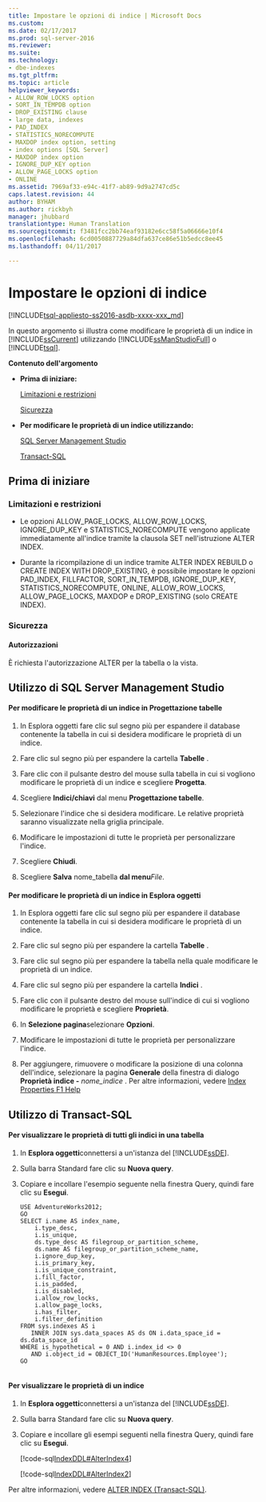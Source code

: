 ```yaml
---
title: Impostare le opzioni di indice | Microsoft Docs
ms.custom: 
ms.date: 02/17/2017
ms.prod: sql-server-2016
ms.reviewer: 
ms.suite: 
ms.technology:
- dbe-indexes
ms.tgt_pltfrm: 
ms.topic: article
helpviewer_keywords:
- ALLOW_ROW_LOCKS option
- SORT_IN_TEMPDB option
- DROP_EXISTING clause
- large data, indexes
- PAD_INDEX
- STATISTICS_NORECOMPUTE
- MAXDOP index option, setting
- index options [SQL Server]
- MAXDOP index option
- IGNORE_DUP_KEY option
- ALLOW_PAGE_LOCKS option
- ONLINE
ms.assetid: 7969af33-e94c-41f7-ab89-9d9a2747cd5c
caps.latest.revision: 44
author: BYHAM
ms.author: rickbyh
manager: jhubbard
translationtype: Human Translation
ms.sourcegitcommit: f3481fcc2bb74eaf93182e6cc58f5a06666e10f4
ms.openlocfilehash: 6cd0050887729a84dfa637ce86e51b5edcc8ee45
ms.lasthandoff: 04/11/2017

---
```

# <a name="set-index-options"></a>Impostare le opzioni di indice
[!INCLUDE[tsql-appliesto-ss2016-asdb-xxxx-xxx_md](../../includes/tsql-appliesto-ss2016-asdb-xxxx-xxx-md.md)]

  In questo argomento si illustra come modificare le proprietà di un indice in [!INCLUDE[ssCurrent](../../includes/sscurrent-md.md)] utilizzando [!INCLUDE[ssManStudioFull](../../includes/ssmanstudiofull-md.md)] o [!INCLUDE[tsql](../../includes/tsql-md.md)].  
  
 **Contenuto dell'argomento**  
  
-   **Prima di iniziare:**  
  
     [Limitazioni e restrizioni](#Restrictions)  
  
     [Sicurezza](#Security)  
  
-   **Per modificare le proprietà di un indice utilizzando:**  
  
     [SQL Server Management Studio](#SSMSProcedure)  
  
     [Transact-SQL](#TsqlProcedure)  
  
##  <a name="BeforeYouBegin"></a> Prima di iniziare  
  
###  <a name="Restrictions"></a> Limitazioni e restrizioni  
  
-   Le opzioni ALLOW_PAGE_LOCKS, ALLOW_ROW_LOCKS, IGNORE_DUP_KEY e STATISTICS_NORECOMPUTE vengono applicate immediatamente all'indice tramite la clausola SET nell'istruzione ALTER INDEX.  
  
-   Durante la ricompilazione di un indice tramite ALTER INDEX REBUILD o CREATE INDEX WITH DROP_EXISTING, è possibile impostare le opzioni PAD_INDEX, FILLFACTOR, SORT_IN_TEMPDB, IGNORE_DUP_KEY, STATISTICS_NORECOMPUTE, ONLINE, ALLOW_ROW_LOCKS, ALLOW_PAGE_LOCKS, MAXDOP e DROP_EXISTING (solo CREATE INDEX).  
  
###  <a name="Security"></a> Sicurezza  
  
####  <a name="Permissions"></a> Autorizzazioni  
 È richiesta l'autorizzazione ALTER per la tabella o la vista.  
  
##  <a name="SSMSProcedure"></a> Utilizzo di SQL Server Management Studio  
  
#### <a name="to-modify-the-properties-of-an-index-in-table-designer"></a>Per modificare le proprietà di un indice in Progettazione tabelle  
  
1.  In Esplora oggetti fare clic sul segno più per espandere il database contenente la tabella in cui si desidera modificare le proprietà di un indice.  
  
2.  Fare clic sul segno più per espandere la cartella **Tabelle** .  
  
3.  Fare clic con il pulsante destro del mouse sulla tabella in cui si vogliono modificare le proprietà di un indice e scegliere **Progetta**.  
  
4.  Scegliere **Indici/chiavi** dal menu **Progettazione tabelle**.  
  
5.  Selezionare l'indice che si desidera modificare. Le relative proprietà saranno visualizzate nella griglia principale.  
  
6.  Modificare le impostazioni di tutte le proprietà per personalizzare l'indice.  
  
7.  Scegliere **Chiudi**.  
  
8.  Scegliere **Salva** nome_tabella **dal menu***File*.  
  
#### <a name="to-modify-the-properties-of-an-index-in-object-explorer"></a>Per modificare le proprietà di un indice in Esplora oggetti  
  
1.  In Esplora oggetti fare clic sul segno più per espandere il database contenente la tabella in cui si desidera modificare le proprietà di un indice.  
  
2.  Fare clic sul segno più per espandere la cartella **Tabelle** .  
  
3.  Fare clic sul segno più per espandere la tabella nella quale modificare le proprietà di un indice.  
  
4.  Fare clic sul segno più per espandere la cartella **Indici** .  
  
5.  Fare clic con il pulsante destro del mouse sull'indice di cui si vogliono modificare le proprietà e scegliere **Proprietà**.  
  
6.  In **Selezione pagina**selezionare **Opzioni**.  
  
7.  Modificare le impostazioni di tutte le proprietà per personalizzare l'indice.  
  
8.  Per aggiungere, rimuovere o modificare la posizione di una colonna dell'indice, selezionare la pagina **Generale** della finestra di dialogo **Proprietà indice -** *nome_indice* . Per altre informazioni, vedere [Index Properties F1 Help](../../relational-databases/indexes/index-properties-f1-help.md)  
  
##  <a name="TsqlProcedure"></a> Utilizzo di Transact-SQL  
  
#### <a name="to-see-the-properties-of-all-the-indexes-in-a-table"></a>Per visualizzare le proprietà di tutti gli indici in una tabella  
  
1.  In **Esplora oggetti**connettersi a un'istanza del [!INCLUDE[ssDE](../../includes/ssde-md.md)].  
  
2.  Sulla barra Standard fare clic su **Nuova query**.  
  
3.  Copiare e incollare l'esempio seguente nella finestra Query, quindi fare clic su **Esegui**.  
  
    ```  
    USE AdventureWorks2012;  
    GO  
    SELECT i.name AS index_name,   
        i.type_desc,   
        i.is_unique,   
        ds.type_desc AS filegroup_or_partition_scheme,   
        ds.name AS filegroup_or_partition_scheme_name,   
        i.ignore_dup_key,   
        i.is_primary_key,   
        i.is_unique_constraint,   
        i.fill_factor,   
        i.is_padded,   
        i.is_disabled,   
        i.allow_row_locks,   
        i.allow_page_locks,   
        i.has_filter,   
        i.filter_definition  
    FROM sys.indexes AS i  
       INNER JOIN sys.data_spaces AS ds ON i.data_space_id = ds.data_space_id  
    WHERE is_hypothetical = 0 AND i.index_id <> 0   
       AND i.object_id = OBJECT_ID('HumanResources.Employee');   
    GO  
  
    ```  
  
#### <a name="to-set-the-properties-of-an-index"></a>Per visualizzare le proprietà di un indice  
  
1.  In **Esplora oggetti**connettersi a un'istanza del [!INCLUDE[ssDE](../../includes/ssde-md.md)].  
  
2.  Sulla barra Standard fare clic su **Nuova query**.  
  
3.  Copiare e incollare gli esempi seguenti nella finestra Query, quindi fare clic su **Esegui**.  
  
     [!code-sql[IndexDDL#AlterIndex4](../../relational-databases/indexes/codesnippet/tsql/set-index-options_1.sql)]  
  
     [!code-sql[IndexDDL#AlterIndex2](../../relational-databases/indexes/codesnippet/tsql/set-index-options_2.sql)]  
  
 Per altre informazioni, vedere [ALTER INDEX &#40;Transact-SQL&#41;](../../t-sql/statements/alter-index-transact-sql.md).  
  
  

